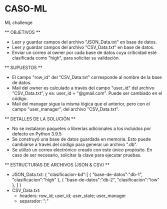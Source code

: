 # CASO-ML
ML challenge

** OBJETIVOS **
  * Leer y guardar campos del archivo "JSON_Data.txt" en base de datos.
  * Leer y guardar campos del archivo "CSV_Data.txt" en base de datos.
  * Enviar un correo al owner por cada base de datos cuya criticidad esté clasificada como "high", para solicitar su validación.
  
** SUPUESTOS **
  * El campo "row_id" del "CSV_Data.txt" corresponde al nombre de la base de datos.
  * Mail del owner es calculado a través del campo "user_id" del archivo "CSV_Data.txt", y es: user_id + "@gmail.com". Puede ser cambiado en el código.
  * Mail del manager sigue la misma lógica que el anterior, pero con el campo "user_manager", del archivo "CSV_Data.txt".
  
** DETALLES DE LA SOLUCIÓN **
  * No se instalaron paquetes o librerías adicionales a los incluidos por defecto en Python 3.9.5
  * Se construyó una base de datos guardada en memoria. Esto puede cambiarse a través del código para generar un archivo ".db".
  * Se utilizó un correo electrónico creado con este único propósito. En caso de ser necesario, solicitar la clave para ejecutar pruebas.

** ESTRUCTURAS DE ARCHIVOS (JSON & CSV) **
  * JSON_Data.txt: {
    "clasificacion-bd":[
      {
        "base-de-datos":"db-1",
        "clasificacion":"high"
      },
      {
        "base-de-datos":"db-2",
        "clasificacion":"low"
      },
    ]
  }
  * CSV_Data.txt: 
    - headers: row_id; user_id; user_state; user_manager
    - separador: ";"
